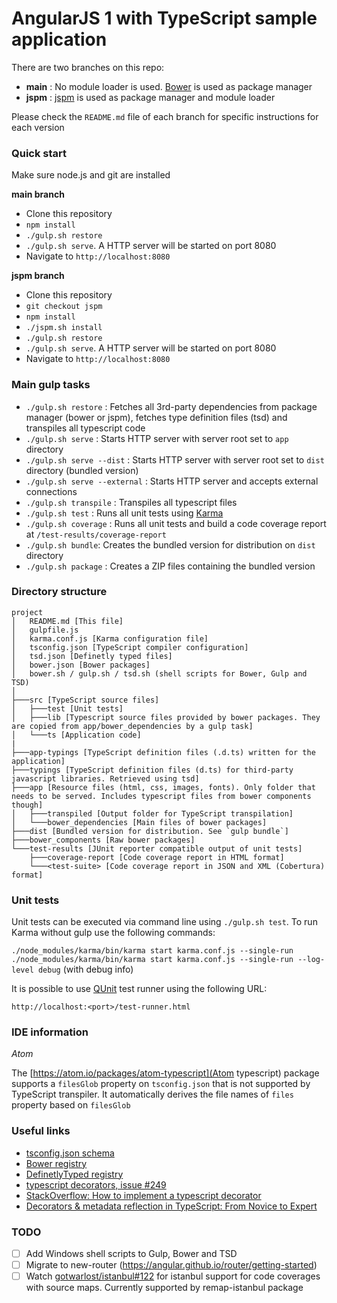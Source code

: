 # AngularJS 1 with TypeScript sample application

There are two branches on this repo:

- **main** : No module loader is used. [Bower](http://bower.io/) is used as package manager
- **jspm** : [jspm](http://jspm.io/) is used as package manager and module loader

Please check the `README.md` file of each branch for specific instructions for each version

### Quick start

Make sure node.js and git are installed

**main branch**

* Clone this repository
* `npm install`
* `./gulp.sh restore`
* `./gulp.sh serve`. A HTTP server will be started on port 8080
* Navigate to `http://localhost:8080`

**jspm branch**

* Clone this repository
* `git checkout jspm`
* `npm install`
* `./jspm.sh install`
* `./gulp.sh restore`
* `./gulp.sh serve`. A HTTP server will be started on port 8080
* Navigate to `http://localhost:8080`

### Main gulp tasks

* `./gulp.sh restore` : Fetches all 3rd-party dependencies from package manager (bower or jspm), fetches type definition files (tsd) and transpiles all typescript code
* `./gulp.sh serve` : Starts HTTP server with server root set to `app` directory
* `./gulp.sh serve --dist` : Starts HTTP server with server root set to `dist` directory (bundled version)
* `./gulp.sh serve --external` : Starts HTTP server and accepts external connections
* `./gulp.sh transpile` : Transpiles all typescript files
* `./gulp.sh test` : Runs all unit tests using [Karma](http://karma-runner.github.io)
* `./gulp.sh coverage` : Runs all unit tests and build a code coverage report at `/test-results/coverage-report`
* `./gulp.sh bundle`: Creates the bundled version for distribution on `dist` directory
* `./gulp.sh package` : Creates a ZIP files containing the bundled version

### Directory structure

```
project
│   README.md [This file]
│   gulpfile.js
│   karma.conf.js [Karma configuration file]
│   tsconfig.json [TypeScript compiler configuration]
│   tsd.json [Definetly typed files]
│   bower.json [Bower packages]
│   bower.sh / gulp.sh / tsd.sh (shell scripts for Bower, Gulp and TSD)
│    
├───src [TypeScript source files]
│   ├───test [Unit tests]
│   ├───lib [Typescript source files provided by bower packages. They are copied from app/bower_dependencies by a gulp task]
│   └───ts [Application code]
|
├───app-typings [TypeScript definition files (.d.ts) written for the application]
├───typings [TypeScript definition files (d.ts) for third-party javascript libraries. Retrieved using tsd]
├───app [Resource files (html, css, images, fonts). Only folder that needs to be served. Includes typescript files from bower components though]
│   ├───transpiled [Output folder for TypeScript transpilation]
│   └───bower_dependencies [Main files of bower packages]
├───dist [Bundled version for distribution. See `gulp bundle`]
├───bower_components [Raw bower packages]
└───test-results [JUnit reporter compatible output of unit tests]
    ├───coverage-report [Code coverage report in HTML format]
    └───<test-suite> [Code coverage report in JSON and XML (Cobertura) format]
```

### Unit tests

Unit tests can be executed via command line using `./gulp.sh test`. To run Karma without gulp use the following commands:

`./node_modules/karma/bin/karma start karma.conf.js --single-run`
`./node_modules/karma/bin/karma start karma.conf.js --single-run --log-level debug` (with debug info)

It is possible to use [QUnit](https://qunitjs.com/) test runner using the following URL:

`http://localhost:<port>/test-runner.html`

### IDE information

*Atom*

The [https://atom.io/packages/atom-typescript](Atom typescript) package supports a `filesGlob` property on `tsconfig.json` that is not supported by TypeScript transpiler. It automatically derives the file names of `files` property based on `filesGlob`

### Useful links

* [tsconfig.json schema](http://json.schemastore.org/tsconfig)
* [Bower registry](http://bower.io/search/)
* [DefinetlyTyped registry](http://definitelytyped.org/tsd/)
* [typescript decorators, issue #249](https://github.com/Microsoft/TypeScript/issues/2249)
* [StackOverflow: How to implement a typescript decorator](http://stackoverflow.com/questions/29775830/how-to-implement-a-typescript-decorator)
* [Decorators & metadata reflection in TypeScript: From Novice to Expert](http://blog.wolksoftware.com/decorators-reflection-javascript-typescript)


### TODO

- [ ] Add Windows shell scripts to Gulp, Bower and TSD
- [ ] Migrate to new-router (https://angular.github.io/router/getting-started)
- [ ] Watch [gotwarlost/istanbul#122](https://github.com/gotwarlost/istanbul/issues/212) for istanbul support for code coverages with source maps. Currently supported by remap-istanbul package

